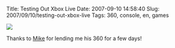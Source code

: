 Title: Testing Out Xbox Live
Date: 2007-09-10 14:58:40
Slug: 2007/09/10/testing-out-xbox-live
Tags: 360, console, en, games


[![][1]][2]

Thanks to [Mike][3] for lending me his 360 for a few days!

   [1]: http://card.mygamercard.net/KneelBeforeZott.png
   [2]: http://live.xbox.com/en-US/profile/profile.aspx?pp=0&GamerTag=KneelBeforeZott
   [3]: http://mikewest.org/
